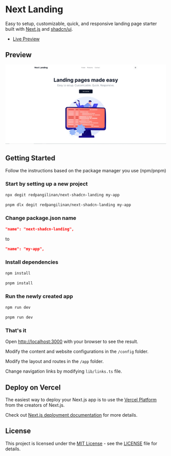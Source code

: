# Next Landing

Easy to setup, customizable, quick, and responsive landing page starter built with [Next.js](https://nextjs.org) and [shadcn/ui](https://ui.shadcn.com).

-   [Live Preview](https://nextlanding.rdev.pro)

## Preview

![Next Landing Preview](public/og.jpg)

## Getting Started

Follow the instructions based on the package manager you use (npm/pnpm)

### Start by setting up a new project

```bash
npx degit redpangilinan/next-shadcn-landing my-app
```

```bash
pnpm dlx degit redpangilinan/next-shadcn-landing my-app
```

### Change package.json name

```json
"name": "next-shadcn-landing",
```

to

```json
"name": "my-app",
```

### Install dependencies

```bash
npm install
```

```bash
pnpm install
```

### Run the newly created app

```bash
npm run dev
```

```bash
pnpm run dev
```

### That's it

Open [http://localhost:3000](http://localhost:3000) with your browser to see the result.

Modify the content and website configurations in the `/config` folder.

Modify the layout and routes in the `/app` folder.

Change navigation links by modifying `lib/links.ts` file.

## Deploy on Vercel

The easiest way to deploy your Next.js app is to use the [Vercel Platform](https://vercel.com/new?utm_medium=default-template&filter=next.js&utm_source=create-next-app&utm_campaign=create-next-app-readme) from the creators of Next.js.

Check out [Next.js deployment documentation](https://nextjs.org/docs/deployment) for more details.

## License

This project is licensed under the [MIT License](https://opensource.org/licenses/MIT) - see the [LICENSE](LICENSE) file for details.
